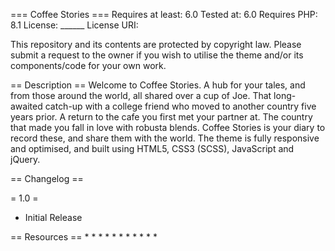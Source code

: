 === Coffee Stories ===
Requires at least: 6.0
Tested at: 6.0
Requires PHP: 8.1
License: ______
License URI: 

This repository and its contents are protected by copyright law. Please submit a request to the owner if you wish to utilise the theme and/or its components/code for your own work.

== Description ==
Welcome to Coffee Stories. A hub for your tales, and from those around the world, all shared over a cup of Joe. That long-awaited catch-up with a college friend who moved to another country five years prior. A return to the cafe you first met your partner at. The country that made you fall in love with robusta blends. Coffee Stories is your diary to record these, and share them with the world. The theme is fully responsive and optimised, and built using HTML5, CSS3 (SCSS), JavaScript and jQuery.

== Changelog ==

= 1.0 =
 * Initial Release

== Resources ==
*
*
*
*
*
*
*
*
*
*
*
